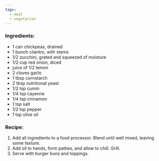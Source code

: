 ```yaml
---
tags:
  - meal
  - vegetarian
---
```

### Ingredients:
- 1 can chickpeas, drained
- 1 bunch cilantro, with stems
- 1/2 zucchini, grated and squeezed of moisture
- 1/2 cup red onion, diced
- juice of 1/2 lemon
- 2 cloves garlic
- 1 tbsp cornstarch
- 2 tbsp nutritional yeast
- 1/2 tsp cumin
- 1/4 tsp cayenne
- 1/4 tsp cinnamon
- 1 tsp salt 
- 1/2 tsp pepper
- 1 tsp olive oil

### Recipe:
1. Add all ingredients to a food processor. Blend until well mixed, leaving some texture.
2. Add oil to hands, form patties, and allow to chill. Grill. 
3. Serve with burger buns and toppings. 